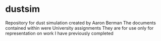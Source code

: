 # dustsim
Repository for dust simulation created by Aaron Berman
The documents contained within were University assignments
They are for use only for representation on work I have previously completed
